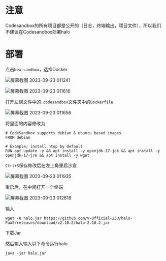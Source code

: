 # 注意

Codesandbox的所有项目都是公开的（日志，终端输出，项目文件），所以我们不建议在Codesandbox部署halo

# 部署
点击`New sandbox`，选择Docker

![屏幕截图 2023-09-23 011241](https://github.com/V-Official-233/halo-PaaS/assets/104217168/421dd586-1a87-4fd9-a8e1-2fe1a7bdda1d)

![屏幕截图 2023-09-23 011616](https://github.com/V-Official-233/halo-PaaS/assets/104217168/2b0e90cc-cb7e-4337-8507-51370421cb67)

打开左侧文件中的`.codesandbox`文件夹中的`Dockerfile`

![屏幕截图 2023-09-23 011656](https://github.com/V-Official-233/halo-PaaS/assets/104217168/f4ab0d5f-2eee-4cc0-8a8b-d4386bf8c463)

将里面的内容修改为
```
# CodeSandbox supports debian & ubuntu based images
FROM debian

# Example; install htop by default
RUN apt update -y && apt install -y openjdk-17-jdk && apt install -y openjdk-17-jre && apt install -y wget
```
`Ctrl+S`保存修改后在左上角重启沙盒

![屏幕截图 2023-09-23 011935](https://github.com/V-Official-233/halo-PaaS/assets/104217168/601c1b54-ea8c-4520-a884-bc9b5703025b)

重启后，在中间打开一个终端

![屏幕截图 2023-09-23 012818](https://github.com/V-Official-233/halo-PaaS/assets/104217168/7495306c-eb2a-4b28-bf02-4eb1ab11b162)

输入
```
wget -O halo.jar https://github.com/V-Official-233/halo-PaaS/releases/download/v2.10.2/halo-2.10.2.jar
```

下载Jar

然后输入输入以下命令运行halo
```
java -jar halo.jar
```


